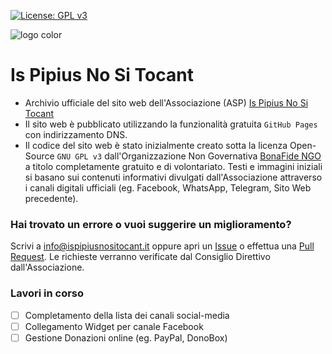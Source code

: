 [![License: GPL v3](https://img.shields.io/badge/License-GPLv3-blue.svg)](https://www.gnu.org/licenses/gpl-3.0)

![logo color](https://github.com/bonafide-ngo/ispipiusnositocant/assets/134528581/bd4832b3-27c7-4462-80b2-aca68874499c)
# Is Pipius No Si Tocant

- Archivio ufficiale del sito web dell'Associazione (ASP) [Is Pipius No Si Tocant](https://ispipiusnositocant.it)
- Il sito web è pubblicato utilizzando la funzionalità gratuita `GitHub Pages` con indirizzamento DNS.
- Il codice del sito web è stato inizialmente creato sotta la licenza Open-Source `GNU GPL v3` dall'Organizzazione Non Governativa [BonaFide NGO](https://bonafide.ngo) a titolo completamente gratuito e di volontariato. Testi e immagini iniziali si basano sui contenuti informativi divulgati dall'Associazione attraverso i canali digitali ufficiali (eg. Facebook, WhatsApp, Telegram, Sito Web precedente).

### Hai trovato un errore o vuoi suggerire un miglioramento?
Scrivi a [info@ispipiusnositocant.it](info@ispipiusnositocant.it) oppure apri un [Issue](https://github.com/bonafide-ngo/ispipiusnositocant/issues) o effettua una [Pull Request](https://github.com/bonafide-ngo/ispipiusnositocant/pulls). Le richieste verranno verificate dal Consiglio Direttivo dall'Associazione.

### Lavori in corso
- [ ] Completamento della lista dei canali social-media
- [ ] Collegamento Widget per canale Facebook
- [ ] Gestione Donazioni online (eg. PayPal, DonoBox)
